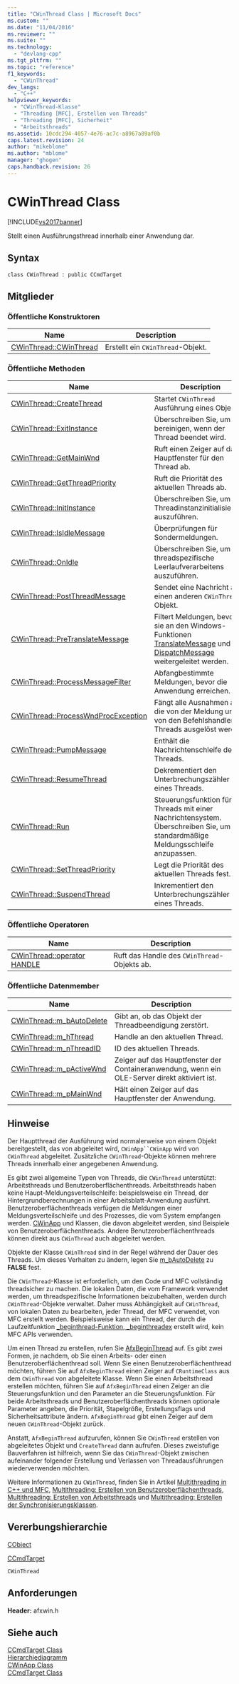 ```yaml
---
title: "CWinThread Class | Microsoft Docs"
ms.custom: ""
ms.date: "11/04/2016"
ms.reviewer: ""
ms.suite: ""
ms.technology: 
  - "devlang-cpp"
ms.tgt_pltfrm: ""
ms.topic: "reference"
f1_keywords: 
  - "CWinThread"
dev_langs: 
  - "C++"
helpviewer_keywords: 
  - "CWinThread-Klasse"
  - "Threading [MFC], Erstellen von Threads"
  - "Threading [MFC], Sicherheit"
  - "Arbeitsthreads"
ms.assetid: 10cdc294-4057-4e76-ac7c-a8967a89af0b
caps.latest.revision: 24
author: "mikeblome"
ms.author: "mblome"
manager: "ghogen"
caps.handback.revision: 26
---
```

# CWinThread Class
[!INCLUDE[vs2017banner](../../assembler/inline/includes/vs2017banner.md)]

Stellt einen Ausführungsthread innerhalb einer Anwendung dar.  
  
## Syntax  
  
```  
class CWinThread : public CCmdTarget  
```  
  
## Mitglieder  
  
### Öffentliche Konstruktoren  
  
|Name|Description|  
|----------|-----------------|  
|[CWinThread::CWinThread](../Topic/CWinThread::CWinThread.md)|Erstellt ein `CWinThread`\-Objekt.|  
  
### Öffentliche Methoden  
  
|Name|Description|  
|----------|-----------------|  
|[CWinThread::CreateThread](../Topic/CWinThread::CreateThread.md)|Startet `CWinThread` Ausführung eines Objekts.|  
|[CWinThread::ExitInstance](../Topic/CWinThread::ExitInstance.md)|Überschreiben Sie, um zu bereinigen, wenn der Thread beendet wird.|  
|[CWinThread::GetMainWnd](../Topic/CWinThread::GetMainWnd.md)|Ruft einen Zeiger auf das Hauptfenster für den Thread ab.|  
|[CWinThread::GetThreadPriority](../Topic/CWinThread::GetThreadPriority.md)|Ruft die Priorität des aktuellen Threads ab.|  
|[CWinThread::InitInstance](../Topic/CWinThread::InitInstance.md)|Überschreiben Sie, um von Threadinstanzinitialisierung auszuführen.|  
|[CWinThread::IsIdleMessage](../Topic/CWinThread::IsIdleMessage.md)|Überprüfungen für Sondermeldungen.|  
|[CWinThread::OnIdle](../Topic/CWinThread::OnIdle.md)|Überschreiben Sie, um des threadspezifische Leerlaufverarbeitens auszuführen.|  
|[CWinThread::PostThreadMessage](../Topic/CWinThread::PostThreadMessage.md)|Sendet eine Nachricht an einen anderen `CWinThread`\-Objekt.|  
|[CWinThread::PreTranslateMessage](../Topic/CWinThread::PreTranslateMessage.md)|Filtert Meldungen, bevor sie an den Windows\-Funktionen [TranslateMessage](http://msdn.microsoft.com/library/windows/desktop/ms644955) und [DispatchMessage](http://msdn.microsoft.com/library/windows/desktop/ms644934) weitergeleitet werden.|  
|[CWinThread::ProcessMessageFilter](../Topic/CWinThread::ProcessMessageFilter.md)|Abfangbestimmte Meldungen, bevor die Anwendung erreichen.|  
|[CWinThread::ProcessWndProcException](../Topic/CWinThread::ProcessWndProcException.md)|Fängt alle Ausnahmen ab, die von der Meldung und von den Befehlshandlern Threads ausgelöst werden.|  
|[CWinThread::PumpMessage](../Topic/CWinThread::PumpMessage.md)|Enthält die Nachrichtenschleife des Threads.|  
|[CWinThread::ResumeThread](../Topic/CWinThread::ResumeThread.md)|Dekrementiert den Unterbrechungszähler eines Threads.|  
|[CWinThread::Run](../Topic/CWinThread::Run.md)|Steuerungsfunktion für Threads mit einer Nachrichtensystem.  Überschreiben Sie, um die standardmäßige Meldungsschleife anzupassen.|  
|[CWinThread::SetThreadPriority](../Topic/CWinThread::SetThreadPriority.md)|Legt die Priorität des aktuellen Threads fest.|  
|[CWinThread::SuspendThread](../Topic/CWinThread::SuspendThread.md)|Inkrementiert den Unterbrechungszähler eines Threads.|  
  
### Öffentliche Operatoren  
  
|Name|Description|  
|----------|-----------------|  
|[CWinThread::operator HANDLE](../Topic/CWinThread::operator%20HANDLE.md)|Ruft das Handle des `CWinThread`\-Objekts ab.|  
  
### Öffentliche Datenmember  
  
|Name|Description|  
|----------|-----------------|  
|[CWinThread::m\_bAutoDelete](../Topic/CWinThread::m_bAutoDelete.md)|Gibt an, ob das Objekt der Threadbeendigung zerstört.|  
|[CWinThread::m\_hThread](../Topic/CWinThread::m_hThread.md)|Handle an den aktuellen Thread.|  
|[CWinThread::m\_nThreadID](../Topic/CWinThread::m_nThreadID.md)|ID des aktuellen Threads.|  
|[CWinThread::m\_pActiveWnd](../Topic/CWinThread::m_pActiveWnd.md)|Zeiger auf das Hauptfenster der Containeranwendung, wenn ein OLE\-Server direkt aktiviert ist.|  
|[CWinThread::m\_pMainWnd](../Topic/CWinThread::m_pMainWnd.md)|Hält einen Zeiger auf das Hauptfenster der Anwendung.|  
  
## Hinweise  
 Der Hauptthread der Ausführung wird normalerweise von einem Objekt bereitgestellt, das von abgeleitet wird, `CWinApp``CWinApp` wird von `CWinThread` abgeleitet.  Zusätzliche `CWinThread`\-Objekte können mehrere Threads innerhalb einer angegebenen Anwendung.  
  
 Es gibt zwei allgemeine Typen von Threads, die `CWinThread` unterstützt: Arbeitsthreads und Benutzeroberflächenthreads.  Arbeitsthreads haben keine Haupt\-Meldungsverteilschleife: beispielsweise ein Thread, der Hintergrundberechnungen in einer Arbeitsblatt\-Anwendung ausführt.  Benutzeroberflächenthreads verfügen die Meldungen einer Meldungsverteilschleife und des Prozesses, die vom System empfangen werden.  [CWinApp](../../mfc/reference/cwinapp-class.md) und Klassen, die davon abgeleitet werden, sind Beispiele von Benutzeroberflächenthreads.  Andere Benutzeroberflächenthreads können direkt aus `CWinThread` auch abgeleitet werden.  
  
 Objekte der Klasse `CWinThread` sind in der Regel während der Dauer des Threads.  Um dieses Verhalten zu ändern, legen Sie [m\_bAutoDelete](../Topic/CWinThread::m_bAutoDelete.md) zu **FALSE** fest.  
  
 Die `CWinThread`\-Klasse ist erforderlich, um den Code und MFC vollständig threadsicher zu machen.  Die lokalen Daten, die vom Framework verwendet werden, um threadspezifische Informationen beizubehalten, werden durch `CWinThread`\-Objekte verwaltet.  Daher muss Abhängigkeit auf `CWinThread`, von lokalen Daten zu bearbeiten, jeder Thread, der MFC verwendet, von MFC erstellt werden.  Beispielsweise kann ein Thread, der durch die Laufzeitfunktion [\_beginthread\-Funktion, \_beginthreadex](../../c-runtime-library/reference/beginthread-beginthreadex.md) erstellt wird, kein MFC APIs verwenden.  
  
 Um einen Thread zu erstellen, rufen Sie [AfxBeginThread](../Topic/AfxBeginThread.md) auf.  Es gibt zwei Formen, je nachdem, ob Sie einen Arbeits\- oder einen Benutzeroberflächenthread soll.  Wenn Sie einen Benutzeroberflächenthread möchten, führen Sie auf `AfxBeginThread` einen Zeiger auf `CRuntimeClass` aus dem `CWinThread` von abgeleitete Klasse.  Wenn Sie einen Arbeitsthread erstellen möchten, führen Sie auf `AfxBeginThread` einen Zeiger an die Steuerungsfunktion und den Parameter an die Steuerungsfunktion.  Für beide Arbeitsthreads und Benutzeroberflächenthreads können optionale Parameter angeben, die Priorität, Stapelgröße, Erstellungsflags und Sicherheitsattribute ändern.  `AfxBeginThread` gibt einen Zeiger auf dem neuen `CWinThread`\-Objekt zurück.  
  
 Anstatt, `AfxBeginThread` aufzurufen, können Sie `CWinThread` erstellen von abgeleitetes Objekt und `CreateThread` dann aufrufen.  Dieses zweistufige Bauverfahren ist hilfreich, wenn Sie das `CWinThread`\-Objekt zwischen aufeinander folgender Erstellung und Verlassen von Threadausführungen wiederverwenden möchten.  
  
 Weitere Informationen zu `CWinThread`, finden Sie in Artikel [Multithreading in C\+\+ und MFC](../../parallel/multithreading-with-cpp-and-mfc.md), [Multithreading: Erstellen von Benutzeroberflächenthreads](../../parallel/multithreading-creating-user-interface-threads.md), [Multithreading: Erstellen von Arbeitsthreads](../../parallel/multithreading-creating-worker-threads.md) und [Multithreading: Erstellen der Synchronisierungsklassen](../../parallel/multithreading-how-to-use-the-synchronization-classes.md).  
  
## Vererbungshierarchie  
 [CObject](../../mfc/reference/cobject-class.md)  
  
 [CCmdTarget](../../mfc/reference/ccmdtarget-class.md)  
  
 `CWinThread`  
  
## Anforderungen  
 **Header:** afxwin.h  
  
## Siehe auch  
 [CCmdTarget Class](../../mfc/reference/ccmdtarget-class.md)   
 [Hierarchiediagramm](../../mfc/hierarchy-chart.md)   
 [CWinApp Class](../../mfc/reference/cwinapp-class.md)   
 [CCmdTarget Class](../../mfc/reference/ccmdtarget-class.md)
